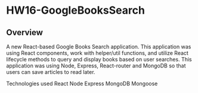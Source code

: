 # HW16-GoogleBooksSearch

## Overview

A new React-based Google Books Search application. This application was using React components, work with helper/util functions, and utilize React lifecycle methods to query and display books based on user searches.  This application was using Node, Express, React-router and MongoDB so that users can save articles to read later.

Technologies used
React
Node
Express
MongoDB
Mongoose